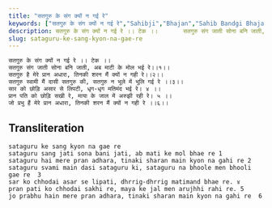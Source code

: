 ```yaml
---
title: "सतगुरु के संग क्यों न गई रे"
keywords: ["सतगुरु के संग क्यों न गई रे","Sahibji","Bhajan","Sahib Bandgi Bhajan","Sant Kabir Bhajan","bhajan lyrics","साहिब बंदगी भजन","भजन"]
description: सतगुरु के संग क्यों न गई रे ।। टेक ।।       सतगुरु संग जाती सोना बनि जाती, अब माटी के मोल भई रे।।१।।       सतगुरु है मेरे प्रान अधारा, तिनकी शरन मैं
slug: sataguru-ke-sang-kyon-na-gae-re
---
```


  
    सतगुरु के संग क्यों न गई रे ।। टेक ।।  
    सतगुरु संग जाती सोना बनि जाती, अब माटी के मोल भई रे।।१।।  
    सतगुरु है मेरे प्रान अधारा, तिनकी शरन मैं क्यों न गही रे।।२।।  
    सतगुरु स्वामी मैं दासी सतगुरु की, सतगुरु न भूले में भूलि गई रे ।।३।।  
    सार को छोड़ि असार से लिपटी, धृग-धृग मतिमंद भई रे। ४ ।।  
    प्रान पति को छोड़ि सखी रे, माया के जाल में अरुझी रही रे। ५ ।।  
    जो प्रभु हैं मेरे प्रान अधारा, तिनकी शरन मैं क्यों न गही रे ।।६।।  


## Transliteration

  
    sataguru ke sang kyon na gae re      
    sataguru sang jati sona bani jati, ab mati ke mol bhae re 1   
    sataguru hai mere pran adhara, tinaki sharan main kyon na gahi re 2   
    sataguru svami main dasi sataguru ki, sataguru na bhoole men bhooli gae re  3   
    sar ko chhodai asar se lipati, dhrrig-dhrrig matimand bhae re. ४    
    pran pati ko chhodai sakhi re, maya ke jal men arujhhi rahi re. 5    
    jo prabhu hain mere pran adhara, tinaki sharan main kyon na gahi re  6   

  